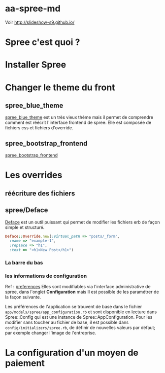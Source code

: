 aa-spree-md
===========
Voir http://slideshow-s9.github.io/

# Spree c'est quoi ?
# Installer Spree
# Changer le theme du front
## spree_blue_theme
[spree_blue_theme](https://github.com/spree/spree_blue_theme) est un très vieux thème mais il permet de comprendre comment est réécrit l'interface frontend de spree. Elle est composée de fichiers css et fichiers d'override.
## spree_bootstrap_frontend
[spree_bootstrap_frontend](https://github.com/200Creative/spree_bootstrap_frontend)
# Les overrides
## réécriture des fichiers
## spree/Deface
[Deface](https://github.com/spree/deface) est un outil puissant qui permet de modifier les fichiers erb de façon simple et structuré.
```ruby
Deface::Override.new(:virtual_path => "posts/_form", 
  :name => "example-1", 
  :replace => "h1", 
  :text => "<h1>New Post</h1>")
```
### La barre du bas
### les informations de configuration
Ref : [preferences](http://guides.spreecommerce.com/developer/preferences.html)
Elles sont modifiables via l'interface administrative de spree, dans l'onglet **Configuration** mais Il est possible de les paramétrer de la façon suivante.

Les préférences de l'application se trouvent de base dans le fichier `app/models/spree/app_configuration.rb` et sont disponible en lecture dans Spree::Config qui est une instance de Spree::AppConfiguration. 
Pour les modifier sans toucher au fichier de base, il est possible dans `config/initializers/spree.rb`, de définir de nouvelles valeurs par défaut; par exemple changer l'image de l'entreprise.
# La configuration d'un moyen de paiement
